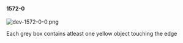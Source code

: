 #### 1572-0
![dev-1572-0-0.png](https://github.com/lil-lab/nlvr/raw/master/nlvr/dev/images/2/dev-1572-0-0.png "dev-1572-0-0.png")

Each grey box contains atleast one yellow object touching the edge